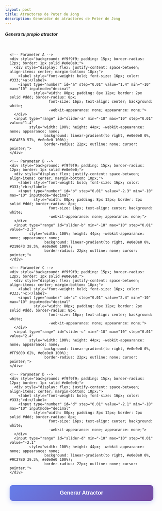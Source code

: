 ```yaml
---
layout: post
title: Atractores de Peter de Jong
description: Generador de atractores de Peter de Jong
---
```

##### Genera tu propio atractor

<div style="padding: 15px; max-width: 100%; box-sizing: border-box;">
  <!-- Parameter Controls -->
  <div style="display: grid; gap: 20px; margin-bottom: 20px;">
    
    <!-- Parameter A -->
    <div style="background: #f9f9f9; padding: 15px; border-radius: 12px; border: 1px solid #e0e0e0;">
      <div style="display: flex; justify-content: space-between; align-items: center; margin-bottom: 10px;">
        <label style="font-weight: bold; font-size: 16px; color: #333;">a:</label>
        <input type="number" id="a" step="0.01" value="1.4" min="-10" max="10" inputmode="decimal" 
               style="width: 80px; padding: 8px 12px; border: 2px solid #ddd; border-radius: 8px; 
                      font-size: 16px; text-align: center; background: white; 
                      -webkit-appearance: none; appearance: none;">
      </div>
      <input type="range" id="slider-a" min="-10" max="10" step="0.01" value="1.4" 
             style="width: 100%; height: 44px; -webkit-appearance: none; appearance: none; 
                    background: linear-gradient(to right, #e0e0e0 0%, #4CAF50 57%, #e0e0e0 100%); 
                    border-radius: 22px; outline: none; cursor: pointer;">
    </div>
    
    <!-- Parameter B -->
    <div style="background: #f9f9f9; padding: 15px; border-radius: 12px; border: 1px solid #e0e0e0;">
      <div style="display: flex; justify-content: space-between; align-items: center; margin-bottom: 10px;">
        <label style="font-weight: bold; font-size: 16px; color: #333;">b:</label>
        <input type="number" id="b" step="0.01" value="-2.3" min="-10" max="10" inputmode="decimal" 
               style="width: 80px; padding: 8px 12px; border: 2px solid #ddd; border-radius: 8px; 
                      font-size: 16px; text-align: center; background: white; 
                      -webkit-appearance: none; appearance: none;">
      </div>
      <input type="range" id="slider-b" min="-10" max="10" step="0.01" value="-2.3" 
             style="width: 100%; height: 44px; -webkit-appearance: none; appearance: none; 
                    background: linear-gradient(to right, #e0e0e0 0%, #2196F3 38.5%, #e0e0e0 100%); 
                    border-radius: 22px; outline: none; cursor: pointer;">
    </div>
    
    <!-- Parameter C -->
    <div style="background: #f9f9f9; padding: 15px; border-radius: 12px; border: 1px solid #e0e0e0;">
      <div style="display: flex; justify-content: space-between; align-items: center; margin-bottom: 10px;">
        <label style="font-weight: bold; font-size: 16px; color: #333;">c:</label>
        <input type="number" id="c" step="0.01" value="2.4" min="-10" max="10" inputmode="decimal" 
               style="width: 80px; padding: 8px 12px; border: 2px solid #ddd; border-radius: 8px; 
                      font-size: 16px; text-align: center; background: white; 
                      -webkit-appearance: none; appearance: none;">
      </div>
      <input type="range" id="slider-c" min="-10" max="10" step="0.01" value="2.4" 
             style="width: 100%; height: 44px; -webkit-appearance: none; appearance: none; 
                    background: linear-gradient(to right, #e0e0e0 0%, #FF9800 62%, #e0e0e0 100%); 
                    border-radius: 22px; outline: none; cursor: pointer;">
    </div>
    
    <!-- Parameter D -->
    <div style="background: #f9f9f9; padding: 15px; border-radius: 12px; border: 1px solid #e0e0e0;">
      <div style="display: flex; justify-content: space-between; align-items: center; margin-bottom: 10px;">
        <label style="font-weight: bold; font-size: 16px; color: #333;">d:</label>
        <input type="number" id="d" step="0.01" value="-2.1" min="-10" max="10" inputmode="decimal" 
               style="width: 80px; padding: 8px 12px; border: 2px solid #ddd; border-radius: 8px; 
                      font-size: 16px; text-align: center; background: white; 
                      -webkit-appearance: none; appearance: none;">
      </div>
      <input type="range" id="slider-d" min="-10" max="10" step="0.01" value="-2.1" 
             style="width: 100%; height: 44px; -webkit-appearance: none; appearance: none; 
                    background: linear-gradient(to right, #e0e0e0 0%, #9C27B0 39.5%, #e0e0e0 100%); 
                    border-radius: 22px; outline: none; cursor: pointer;">
    </div>
    
  </div>
  
  <!-- Generate Button -->
  <button onclick="draw()" 
          style="width: 100%; padding: 16px; background: linear-gradient(135deg, #667eea 0%, #764ba2 100%); 
                 color: white; border: none; border-radius: 12px; font-size: 18px; font-weight: bold; 
                 cursor: pointer; box-shadow: 0 4px 15px rgba(102, 126, 234, 0.3); 
                 transition: all 0.3s ease; touch-action: manipulation;">
    Generar Atractor
  </button>
  
</div>

<div id="warning" style="color: red; font-weight: bold; margin-top: 10px; display: none;">
  Los parámetros no son válidos.
</div>

<canvas id="canvas" style="background-color:#f8f8f8; margin-top: 20px; width: 100%; height: auto; max-width: 800px;"></canvas>

<style>
  /* Custom slider thumb styles for better mobile experience */
  input[type="range"]::-webkit-slider-thumb {
    -webkit-appearance: none;
    appearance: none;
    width: 28px;
    height: 28px;
    background: white;
    border: 3px solid #333;
    border-radius: 50%;
    cursor: pointer;
    box-shadow: 0 2px 8px rgba(0,0,0,0.2);
    transition: all 0.2s ease;
  }
  
  input[type="range"]::-webkit-slider-thumb:active {
    transform: scale(1.2);
    box-shadow: 0 4px 12px rgba(0,0,0,0.3);
  }
  
  input[type="range"]::-moz-range-thumb {
    width: 28px;
    height: 28px;
    background: white;
    border: 3px solid #333;
    border-radius: 50%;
    cursor: pointer;
    box-shadow: 0 2px 8px rgba(0,0,0,0.2);
    transition: all 0.2s ease;
  }
  
  input[type="range"]::-moz-range-thumb:active {
    transform: scale(1.2);
  }
  
  /* Input number styling for iOS */
  input[type="number"] {
    -webkit-border-radius: 8px;
    -moz-border-radius: 8px;
  }
  
  input[type="number"]:focus {
    border-color: #4CAF50;
    box-shadow: 0 0 0 3px rgba(76, 175, 80, 0.2);
    outline: none;
  }
  
  /* Button hover effect */
  button:hover {
    transform: translateY(-2px);
    box-shadow: 0 6px 20px rgba(102, 126, 234, 0.4) !important;
  }
  
  button:active {
    transform: translateY(0);
    box-shadow: 0 2px 8px rgba(102, 126, 234, 0.3) !important;
  }
  
  /* Responsive adjustments for very small screens */
  @media (max-width: 320px) {
    div[style*="padding: 15px"] {
      padding: 10px !important;
    }
    
    div[style*="gap: 20px"] {
      gap: 15px !important;
    }
    
    input[type="number"] {
      width: 70px !important;
      font-size: 14px !important;
    }
  }
</style>

<script>
  let canvas = document.getElementById('canvas');
  let ctx = canvas.getContext('2d');
  
  function resizeCanvas() {
    const size = Math.min(window.innerWidth - 20, 800);
    canvas.width = size;
    canvas.height = size;
  }
  
  window.addEventListener('resize', () => {
    resizeCanvas();
    draw();
  });
  
  function draw() {
    resizeCanvas();
    const a = parseFloat(document.getElementById('a').value);
    const b = parseFloat(document.getElementById('b').value);
    const c = parseFloat(document.getElementById('c').value);
    const d = parseFloat(document.getElementById('d').value);
    const warning = document.getElementById('warning');
    warning.style.display = 'none';
    
    ctx.fillStyle = '#f8f8f8';
    ctx.fillRect(0, 0, canvas.width, canvas.height);
    
    const width = canvas.width;
    const height = canvas.height;
    const n = 500000;
    const xVals = new Array(n);
    const yVals = new Array(n);
    
    let x = 0.1, y = 0.1;
    let minX = Infinity, maxX = -Infinity;
    let minY = Infinity, maxY = -Infinity;
    
    try {
      for (let i = 0; i < n; i++) {
        const newX = Math.sin(a * y) - Math.cos(b * x);
        const newY = Math.sin(c * x) - Math.cos(d * y);
        x = newX;
        y = newY;
        xVals[i] = x;
        yVals[i] = y;
        
        if (!isFinite(x) || !isFinite(y)) throw 'NaN detected';
        
        if (i > 100) {
          minX = Math.min(minX, x);
          maxX = Math.max(maxX, x);
          minY = Math.min(minY, y);
          maxY = Math.max(maxY, y);
        }
      }
    } catch (e) {
      warning.style.display = 'block';
      return;
    }
    
    const rangeX = maxX - minX;
    const rangeY = maxY - minY;
    const scale = 0.9 * Math.min(width / rangeX, height / rangeY);
    const offsetX = width / 2 - scale * (minX + maxX) / 2;
    const offsetY = height / 2 - scale * (minY + maxY) / 2;
    
    ctx.fillStyle = '#2c3e50';
    ctx.globalAlpha = 0.4;
    
    for (let i = 0; i < n; i++) {
      const px = scale * xVals[i] + offsetX;
      const py = scale * yVals[i] + offsetY;
      ctx.fillRect(px, py, 0.3, 0.3);
    }
    
    ctx.globalAlpha = 1.0;
  }
  
  // Sync sliders with input boxes
  function syncSliderToInput(param) {
    const input = document.getElementById(param);
    const slider = document.getElementById('slider-' + param);
    
    input.addEventListener('input', function() {
      let value = parseFloat(this.value);
      if (isNaN(value)) value = 0;
      value = Math.max(-10, Math.min(10, value));
      slider.value = value;
      updateSliderBackground(param, value);
    });
    
    slider.addEventListener('input', function() {
      const value = parseFloat(this.value);
      input.value = value;
      updateSliderBackground(param, value);
    });
  }
  
  // Update slider background to show current position
  function updateSliderBackground(param, value) {
    const slider = document.getElementById('slider-' + param);
    const percentage = ((value + 10) / 20) * 100;
    
    const colors = {
      'a': '#4CAF50',
      'b': '#2196F3', 
      'c': '#FF9800',
      'd': '#9C27B0'
    };
    
    const color = colors[param];
    slider.style.background = `linear-gradient(to right, #e0e0e0 0%, ${color} ${percentage}%, #e0e0e0 100%)`;
  }
  
  // Initialize synchronization for all parameters
  ['a', 'b', 'c', 'd'].forEach(param => {
    syncSliderToInput(param);
    const value = parseFloat(document.getElementById(param).value);
    updateSliderBackground(param, value);
  });
  
  // Add haptic feedback for iOS (if supported)
  if ('vibrate' in navigator) {
    document.querySelectorAll('input[type="range"]').forEach(slider => {
      slider.addEventListener('input', () => {
        navigator.vibrate(10); // Light haptic feedback
      });
    });
  }
  
  // Initial draw
  draw();
</script>
